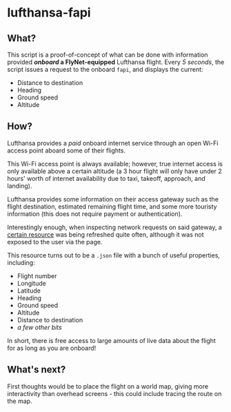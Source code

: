 # lufthansa-fapi

## What?
This script is a proof-of-concept of what can be done with information provided **_onboard_ a FlyNet-equipped** Lufthansa flight.
Every _5 seconds_, the script issues a request to the onboard `fapi`, and displays the current:
- Distance to destination
- Heading
- Ground speed
- Altitude

## How?
Lufthansa provides a _paid_ onboard internet service through an open Wi-Fi access point aboard some of their flights.

This Wi-Fi access point is always available; however, true internet access is only available above a certain altitude (a 3 hour flight will only have under 2 hours' worth of internet availability due to taxi, takeoff, approach, and landing).

Lufthansa provides some information on their access gateway such as the flight destination, estimated remaining flight time, and some more touristy information (this does not require payment or authentication).

Interestingly enough, when inspecting network requests on said gateway, a [certain resource](http://ww2.lufthansa-flynet.com/fapi/flightData) was being refreshed quite often, although it was not exposed to the user via the page.

This resource turns out to be a `.json` file with a bunch of useful properties, including:
- Flight number
- Longitude
- Latitude
- Heading
- Ground speed
- Altitude
- Distance to destination
- _a few other bits_

In short, there is free access to large amounts of live data about the flight for as long as you are onboard!

## What's next?
First thoughts would be to place the flight on a world map, giving more interactivity than overhead screens - this could include tracing the route on the map.

